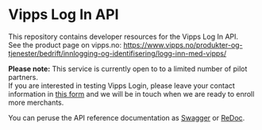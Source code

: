 # Vipps Log In API
This repository contains developer resources for the Vipps Log In API.  
See the product page on vipps.no: https://www.vipps.no/produkter-og-tjenester/bedrift/innlogging-og-identifisering/logg-inn-med-vipps/


**Please note:** This service is currently open to to a limited number of pilot partners.   
If you are interested in testing Vipps Login, please leave your contact information in [this form](https://forms.office.com/Pages/ResponsePage.aspx?id=XcJbgGSO1k6NJDiDyQaMWtqJyyvQCd9MjpDSQL0xr8JUOUk5TlJJQTRaM1JRVVpCRFY3QlUyTVNPNy4u)
and we will be in touch when we are ready to enroll more merchants.

You can peruse the API reference documentation as [Swagger](https://vippsas.github.io/vipps-login-api/) or [ReDoc](https://vippsas.github.io/vipps-login-api/redoc.html).
